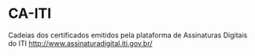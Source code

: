 CA-ITI
=================================

Cadeias dos certificados emitidos pela plataforma de Assinaturas Digitais do ITI http://www.assinaturadigital.iti.gov.br/

